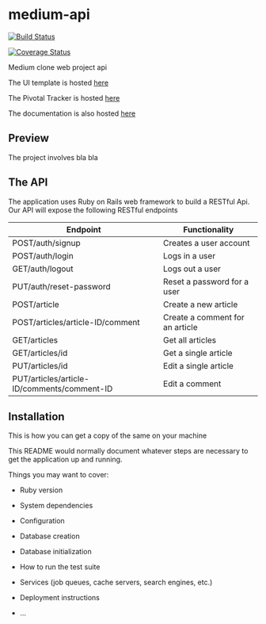 

# medium-api
[![Build Status](https://travis-ci.com/gtsofa/medium-api.svg?branch=develop)](https://travis-ci.com/gtsofa/medium-api)

[![Coverage Status](https://coveralls.io/repos/github/gtsofa/medium-api/badge.svg?branch=ch-integrate-code-coverage-service-166213694)](https://coveralls.io/github/gtsofa/medium-api?branch=ch-integrate-code-coverage-service-166213694)

Medium clone web project api


The UI template is hosted [here]()

The Pivotal Tracker is hosted [here]()

The documentation is also hosted [here]()

## Preview
The project involves bla bla

## The API

The application uses Ruby on Rails web framework to build a RESTful Api. 
Our API will expose the following RESTful endpoints

Endpoint | Functionality
--- | ---
POST/auth/signup | Creates a user account
POST/auth/login | Logs in a user
GET/auth/logout | Logs out a user
PUT/auth/reset-password | Reset a password for a user
POST/article | Create a new article
POST/articles/article-ID/comment | Create a comment for an article
GET/articles | Get all articles
GET/articles/id | Get a single article 
PUT/articles/id | Edit a single article 
PUT/articles/article-ID/comments/comment-ID | Edit a comment



## Installation

This is how you can get a copy of the same on your machine

This README would normally document whatever steps are necessary to get the
application up and running.

Things you may want to cover:

* Ruby version

* System dependencies

* Configuration

* Database creation

* Database initialization

* How to run the test suite

* Services (job queues, cache servers, search engines, etc.)

* Deployment instructions

* ...
